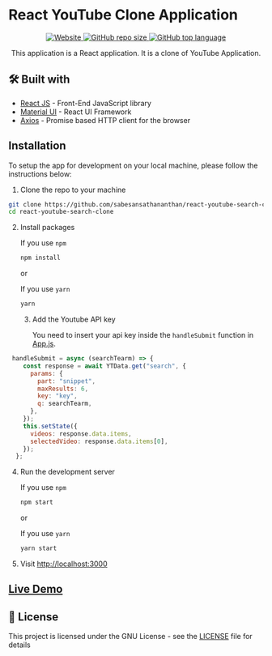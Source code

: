 # React YouTube Clone Application

<p align="center">
<a href="https://ytsearchclone.web.app/">
      <img alt="Website" src="https://img.shields.io/website?down_color=critical&up_color=blueviolet&url=https://ytsearchclone.web.app/" />
    </a><a href="https://github.com/sabesansathananthan/react-youtube-search-clone">
      <img alt="GitHub repo size" src="https://img.shields.io/github/repo-size/sabesansathananthan/react-youtube-search-clone" />
    </a><a href="https://github.com/sabesansathananthan/react-youtube-search-clone/search?l=JavaScript&type=code">
      <img alt="GitHub top language" src="https://img.shields.io/github/languages/top/sabesansathananthan/react-youtube-search-clone?color=yellow" />
    </a>
</p>
<p align="center">
This application is a React application. It is a clone of YouTube Application.
</p>

## 🛠️ Built with

- [React JS](https://reactjs.org/) - Front-End JavaScript library
- [Material UI](https://material-ui.com/) - React UI Framework
- [Axios](https://www.npmjs.com/package/axios) - Promise based HTTP client for the browser

## Installation

To setup the app for development on your local machine, please follow the instructions below:

1. Clone the repo to your machine

```bash
git clone https://github.com/sabesansathananthan/react-youtube-search-clone.git
cd react-youtube-search-clone
```

2. Install packages

   If you use `npm`

   ```bash
   npm install
   ```

   or

   If you use `yarn`

   ```bash
   yarn
   ```

   3. Add the Youtube API key
      
      You need to insert your api key inside the `handleSubmit` function in [App.js](./src/App.js).

```JavaScript
 handleSubmit = async (searchTearm) => {
    const response = await YTData.get("search", {
      params: {
        part: "snippet",
        maxResults: 6,
        key: "key",
        q: searchTearm,
      },
    });
    this.setState({
      videos: response.data.items,
      selectedVideo: response.data.items[0],
    });
  };
```

4. Run the development server

   If you use `npm`

   ```bash
   npm start
   ```

   or

   If you use `yarn`

   ```bash
   yarn start
   ```

5. Visit <http://localhost:3000>

## [Live Demo](https://ytsearchclone.web.app/)

## 📄 License

This project is licensed under the GNU License - see the [LICENSE](./LICENSE) file for details
